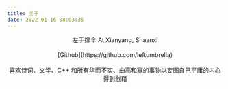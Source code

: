 ```yaml
---
title: 关于
date: 2022-01-16 08:03:35
---
```

<center>左手撑伞 At Xianyang, Shaanxi</center>
<br>
<center>[Github](https://github.com/leftumbrella)</center>
<br>
<center>喜欢诗词、文学、C++ 和所有华而不实、曲高和寡的事物以妄图自己平庸的内心得到慰藉</center>